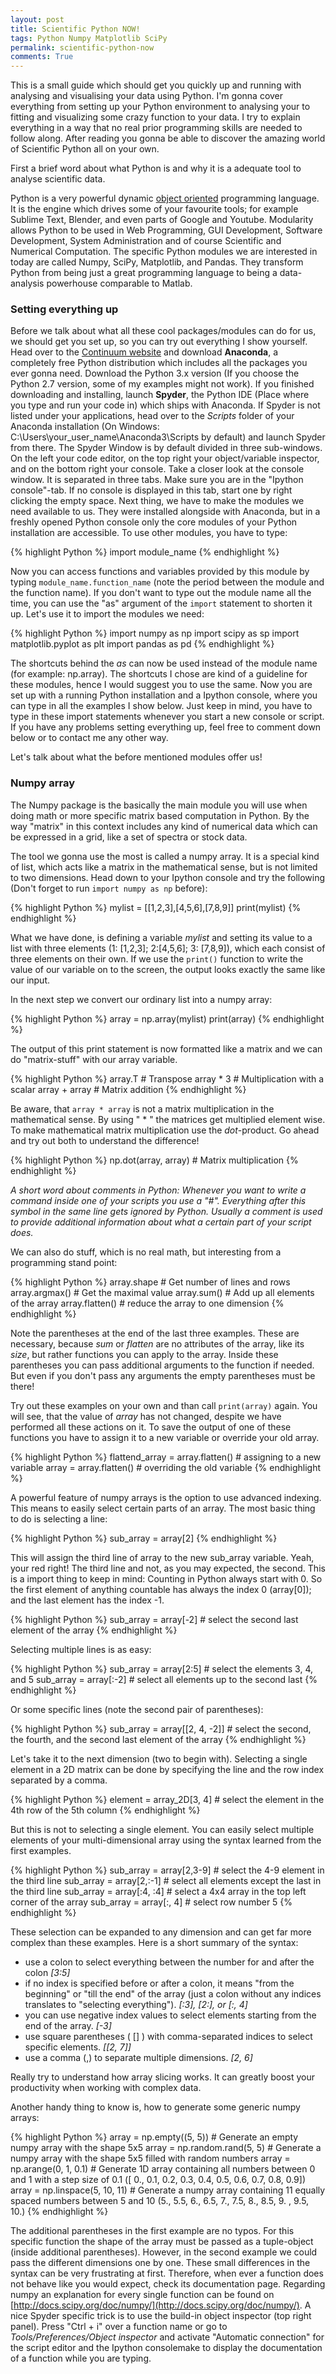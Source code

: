 ```yaml
---
layout: post
title: Scientific Python NOW!
tags: Python Numpy Matplotlib SciPy
permalink: scientific-python-now
comments: True
---
```


This is a small guide which should get you quickly up and running with analysing and visualising your data using Python. I'm gonna cover everything from setting up your Python environment to analysing your to fitting and visualizing some crazy function to your data. I try to explain everything in a way that no real prior programming skills are needed to follow along. After reading you gonna be able to discover the amazing world of Scientific Python all on your own.

First a brief word about what Python is and why it is a adequate tool to analyse scientific data.

Python is a very powerful dynamic [object oriented](http://en.wikipedia.org/wiki/Object-oriented_programming) programming language. It is the engine which drives some of your favourite tools; for example Sublime Text, Blender, and even parts of Google and Youtube.
Modularity allows Python to be used in Web Programming, GUI Development, Software Development, System Administration and of course Scientific and Numerical Computation. The specific Python modules we are interested in today are called Numpy, SciPy, Matplotlib, and Pandas. They transform Python from being just a great programming language to being a data-analysis powerhouse comparable to Matlab.

### Setting everything up

Before we talk about what all these cool packages/modules can do for us, we should get you set up, so you can try out everything I show yourself.
Head over to the [Continuum website](https://store.continuum.io/cshop/anaconda/) and download **Anaconda**, a completely free Python distribution which includes all the packages you ever gonna need. Download the Python 3.x version (If you choose the Python 2.7 version, some of my examples might not work).
If you finished downloading and installing, launch **Spyder**, the Python IDE (Place where you type and run your code in) which ships with Anaconda. If Spyder is not listed under your applications, head over to the *Scripts* folder of your Anaconda installation (On Windows: C:\Users\your_user_name\Anaconda3\Scripts by default) and launch Spyder from there.
The Spyder Window is by default divided in three sub-windows. On the left your code editor, on the top right your object/variable inspector, and on the bottom right your console. Take a closer look at the console window. It is separated in three tabs. Make sure you are in the "Ipython console"-tab. If no console is displayed in this tab, start one by right clicking the empty space.
Next thing, we have to make the modules we need available to us. They were installed alongside with Anaconda, but in a freshly opened Python console only the core modules of your Python installation are accessible. To use other modules, you have to type:

{% highlight Python %}
import module_name
{% endhighlight %}

Now you can access functions and variables provided by this module by typing ```module_name.function_name``` (note the period between the module and the function name). If you don't want to type out the module name all the time, you can use the "as" argument of the ```import``` statement to shorten it up. Let's use it to import the modules we need:

{% highlight Python %}
import numpy as np
import scipy as sp
import matplotlib.pyplot as plt
import pandas as pd
{% endhighlight %}

The shortcuts behind the *as* can now be used instead of the module name (for example: np.array). The shortcuts I chose are kind of a guideline for these modules, hence I would suggest you to use the same.
Now you are set up with a running Python installation and a Ipython console, where you can type in all the examples I show below. Just keep in mind, you have to type in these import statements whenever you start a new console or script.
If you have any problems setting everything up, feel free to comment down below or to contact me any other way.

Let's talk about what the before mentioned modules offer us!

### Numpy array

The Numpy package is the basically the main module you will use when doing math or more specific matrix based computation in Python. By the way "matrix" in this context includes any kind of numerical data which can be expressed in a grid, like a set of spectra or stock data.

The tool we gonna use the most is called a numpy array. It is a special kind of list, which acts like a matrix in the mathematical sense, but is not limited to two dimensions.
Head down to your Ipython console and try the following (Don't forget to run ```import numpy as np``` before):

{% highlight Python %}
mylist = [[1,2,3],[4,5,6],[7,8,9]]
print(mylist)
{% endhighlight %}

What we have done, is defining a variable *mylist* and setting its value to a list with three elements (1: [1,2,3]; 2:[4,5,6]; 3: [7,8,9]), which each consist of three elements on their own.
If we use the ```print()``` function to write the value of our variable on to the screen, the output looks exactly the same like our input.

In the next step we convert our ordinary list into a numpy array:

{% highlight Python %}
array = np.array(mylist)
print(array)
{% endhighlight %}

The output of this print statement is now formatted like a matrix and we can do "matrix-stuff" with our array variable.

{% highlight Python %}
array.T # Transpose
array * 3 # Multiplication with a scalar
array + array # Matrix addition
{% endhighlight %}

Be aware, that ```array * array``` is not a matrix multiplication in the mathematical sense. By using " * " the matrices get multiplied element wise. To make mathematical matrix multiplication use the *dot*-product. Go ahead and try out both to understand the difference!

{% highlight Python %}
np.dot(array, array) # Matrix multiplication
{% endhighlight %}

*A short word about comments in Python: Whenever you want to write a command inside one of your scripts you use a "#". Everything after this symbol in the same line gets ignored by Python. Usually a comment is used to provide additional information about what a certain part of your script does.*

We can also do stuff, which is no real math, but interesting from a programming stand point:

{% highlight Python %}
array.shape # Get number of lines and rows
array.argmax() # Get the maximal value
array.sum() # Add up all elements of the array
array.flatten() # reduce the array to one dimension
{% endhighlight %}

Note the parentheses at the end of the last three examples. These are necessary, because *sum* or *flatten* are no attributes of the array, like its *size*, but rather functions you can apply to the array. Inside these parentheses you can pass additional arguments to the function if needed. But even if you don't pass any arguments the empty parentheses must be there!

Try out these examples on your own and than call ```print(array)``` again. You will see, that the value of *array* has not changed, despite we have performed all these actions on it. To save the output of one of these functions you have to assign it to a new variable or override your old array.

{% highlight Python %}
flattend_array = array.flatten() # assigning to a new variable
array = array.flatten() # overriding the old variable
{% endhighlight %}

A powerful feature of numpy arrays is the option to use advanced indexing. This means to easily select certain parts of an array.
The most basic thing to do is selecting a line:

{% highlight Python %}
sub_array = array[2]
{% endhighlight %}

This will assign the third line of array to the new sub_array variable. Yeah, your red right! The third line and not, as you may expected, the second. This is a import thing to keep in mind: Counting in Python always start with 0. So the first element of anything countable has always the index 0 (array[0]); and the last element has the index -1.

{% highlight Python %}
sub_array = array[-2] # select the second last element of the array
{% endhighlight %}

Selecting multiple lines is as easy:

{% highlight Python %}
sub_array = array[2:5] # select the elements 3, 4, and 5
sub_array = array[:-2] # select all elements up to the second last
{% endhighlight %}

Or some specific lines (note the second pair of parentheses):

{% highlight Python %}
sub_array = array[[2, 4, -2]] # select the second, the fourth, and the second last element of the array
{% endhighlight %}

Let's take it to the next dimension (two to begin with). Selecting a single element in a 2D matrix can be done by specifying the line and the row index separated by a comma.

{% highlight Python %}
element = array_2D[3, 4] # select the element in the 4th row of the 5th column
{% endhighlight %}

But this is not to selecting a single element. You can easily select multiple elements of your multi-dimensional array using the syntax learned from the first examples.

{% highlight Python %}
sub_array = array[2,3-9] # select the 4-9 element in the third line
sub_array = array[2,:-1] # select all elements except the last in the third line
sub_array = array[:4, :4] # select a 4x4 array in the top left corner of the array
sub_array = array[:, 4] # select row number 5
{% endhighlight %}

These selection can be expanded to any dimension and can get far more complex than these examples.
Here is a short summary of the syntax:

- use a colon to select everything between the number for and after the colon *[3:5]*
- if no index is specified before or after a colon, it means "from the beginning" or "till the end" of the array (just a colon without any indices translates to "selecting everything"). *[:3], [2:], or [:, 4]*
- you can use negative index values to select elements starting from the end of the array. *[-3]*
- use square parentheses ( [] ) with comma-separated indices to select specific elements. *[[2, 7]]*
- use a comma (,) to separate multiple dimensions. *[2, 6]*

Really try to understand how array slicing works. It can greatly boost your productivity when working with complex data.

Another handy thing to know is, how to generate some generic numpy arrays:

{% highlight Python %}
array = np.empty((5, 5)) # Generate an empty numpy array with the shape 5x5
array = np.random.rand(5, 5) # Generate a numpy array with the shape 5x5 filled with random numbers
array = np.arange(0, 1, 0.1) # Generate 1D array containing all numbers between 0 and 1 with a step size of 0.1 ([ 0., 0.1, 0.2, 0.3, 0.4, 0.5, 0.6, 0.7, 0.8, 0.9])
array = np.linspace(5, 10, 11) # Generate a numpy array containing 11 equally spaced numbers between 5 and 10 (5., 5.5, 6., 6.5, 7., 7.5, 8., 8.5, 9. , 9.5, 10.)
{% endhighlight %}

The additional parentheses in the first example are no typos. For this specific function the shape of the array must be passed as a tuple-object (inside additional parentheses). However, in the second example we could pass the different dimensions one by one. These small differences in the syntax can be very frustrating at first. Therefore, when ever a function does not behave like you would expect, check its documentation page. Regarding numpy an explanation for every single function can be found on [http://docs.scipy.org/doc/numpy/](http://docs.scipy.org/doc/numpy/).
A nice Spyder specific trick is to use the build-in object inspector (top right panel). Press "Ctrl + i" over a function name or go to *Tools/Preferences/Object inspector* and activate "Automatic connection" for the script editor and the Ipython consolemake to display the documentation of a function while you are typing.


